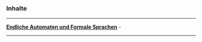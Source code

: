 


### Inhalte

___________________________________________________________________

__[Endliche Automaten und Formale Sprachen](./Automaten/Inhalte/automaten.html)__ -


-------------------------------------------------------------
